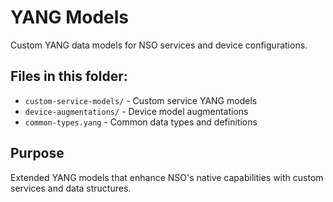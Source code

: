 # YANG Models

Custom YANG data models for NSO services and device configurations.

## Files in this folder:
- `custom-service-models/` - Custom service YANG models
- `device-augmentations/` - Device model augmentations
- `common-types.yang` - Common data types and definitions

## Purpose
Extended YANG models that enhance NSO's native capabilities with custom services and data structures.
